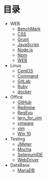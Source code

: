 # 目录

- WEB
  - [BenchMark](./web/benchmark.md)  
  - [CSS](./web/css.md)  
  - [Grunt](./web/grunt.md)  
  - [JavaScript](./web/javascript.md)  
  - [Node.js](./web/nodejs.md)  
  - [Npm](./web/npm.md)  
  - [WEB](./web/web.md)  
- Linux
  - [CentOS](./linux/centOS.md)  
  - [Command](./linux/command.md)  
  - [GitLab](./linux/gitlab.md)  
  - [Ruby](./linux/ruby.md)  
  - [docker](./linux/docker.md)
- Office
  - [GitHub](./office/Github.md)  
  - [Redmine](./office/redmine.md)  
  - [RegExp](./office/regexp.md)  
  - [tern_for_vim](./office/tern_for_vim.md)  
  - [vmware](./office/vmware.md)
  - [vim](./office/vim.md)  
  - [Win 10](./office/win10.md)  
- Testing
  - [JMeter](./testing/JMeter.md)  
  - [Mocha](./testing/mocha.md)  
  - [SeleniumIDE](./testing/SeleniumIDE.md)  
  - [WebDriver](./testing/webdriver.md)  
- DataBase  
  - [MariaDB](./database/mariadb.md)  

